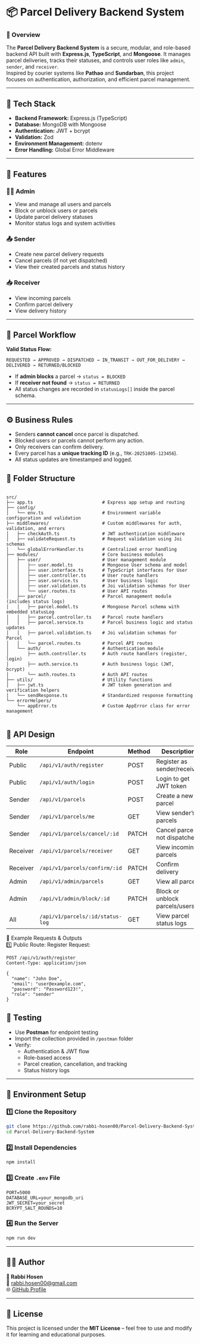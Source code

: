 # 📦 Parcel Delivery Backend System

### 🚀 Overview
The **Parcel Delivery Backend System** is a secure, modular, and role-based backend API built with **Express.js**, **TypeScript**, and **Mongoose**. It manages parcel deliveries, tracks their statuses, and controls user roles like `admin`, `sender`, and `receiver`.  
Inspired by courier systems like **Pathao** and **Sundarban**, this project focuses on authentication, authorization, and efficient parcel management.

---

## 🧱 Tech Stack

- **Backend Framework:** Express.js (TypeScript)
- **Database:** MongoDB with Mongoose
- **Authentication:** JWT + bcrypt
- **Validation:** Zod
- **Environment Management:** dotenv
- **Error Handling:** Global Error Middleware

---

## 🔐 Features

### 👨‍💼 Admin
- View and manage all users and parcels  
- Block or unblock users or parcels  
- Update parcel delivery statuses  
- Monitor status logs and system activities  

### 📤 Sender
- Create new parcel delivery requests  
- Cancel parcels (if not yet dispatched)  
- View their created parcels and status history  

### 📥 Receiver
- View incoming parcels  
- Confirm parcel delivery  
- View delivery history  

---

## 🧩 Parcel Workflow

**Valid Status Flow:**
```
REQUESTED → APPROVED → DISPATCHED → IN_TRANSIT → OUT_FOR_DELIVERY → DELIVERED → RETURNED/BLOCKED
```

- If **admin blocks** a parcel → `status = BLOCKED`
- If **receiver not found** → `status = RETURNED`
- All status changes are recorded in `statusLogs[]` inside the parcel schema.

---

## ⚙️ Business Rules

- Senders **cannot cancel** once parcel is dispatched.  
- Blocked users or parcels cannot perform any action.  
- Only receivers can confirm delivery.  
- Every parcel has a **unique tracking ID** (e.g., `TRK-20251005-123456`).  
- All status updates are timestamped and logged.


## 🧱 Folder Structure

```plaintext

src/
├── app.ts                          # Express app setup and routing
├── config/
│   └── env.ts                      # Environment variable configuration and validation
├── middlewares/                    # Custom middlewares for auth, validation, and errors
│   ├── checkAuth.ts                # JWT authentication middleware
│   ├── validateRequest.ts          # Request validation using Joi schemas
│   └── globalErrorHandler.ts       # Centralized error handling
├── modules/                        # Core business modules
│   ├── user/                       # User management module
│   │   ├── user.model.ts           # Mongoose User schema and model
│   │   ├── user.interface.ts       # TypeScript interfaces for User
│   │   ├── user.controller.ts      # User route handlers
│   │   ├── user.service.ts         # User business logic
│   │   ├── user.validation.ts      # Joi validation schemas for User
│   │   └── user.routes.ts          # User API routes
│   ├── parcel/                     # Parcel management module (includes status logs)
│   │   ├── parcel.model.ts         # Mongoose Parcel schema with embedded statusLog
│   │   ├── parcel.controller.ts    # Parcel route handlers
│   │   ├── parcel.service.ts       # Parcel business logic and status updates
│   │   ├── parcel.validation.ts    # Joi validation schemas for Parcel
│   │   └── parcel.routes.ts        # Parcel API routes
│   └── auth/                       # Authentication module
│       ├── auth.controller.ts      # Auth route handlers (register, login)
│       ├── auth.service.ts         # Auth business logic (JWT, bcrypt)
│       └── auth.routes.ts          # Auth API routes
├── utils/                          # Utility functions
│   ├── jwt.ts                      # JWT token generation and verification helpers
│   └── sendResponse.ts             # Standardized response formatting
└── errorHelpers/
    └── appError.ts                 # Custom AppError class for error management


````

## 🧠 API Design



| Role      | Endpoint                          | Method | Description                          |
|-----------|----------------------------------|--------|--------------------------------------|
| Public    | `/api/v1/auth/register`           | POST   | Register as sender/receiver          |
| Public    | `/api/v1/auth/login`              | POST   | Login to get JWT token               |
| Sender    | `/api/v1/parcels`                 | POST   | Create a new parcel                  |
| Sender    | `/api/v1/parcels/me`              | GET    | View sender’s parcels                |
| Sender    | `/api/v1/parcels/cancel/:id`     | PATCH  | Cancel parcel if not dispatched      |
| Receiver  | `/api/v1/parcels/receiver`        | GET    | View incoming parcels                |
| Receiver  | `/api/v1/parcels/confirm/:id`     | PATCH  | Confirm delivery                     |
| Admin     | `/api/v1/admin/parcels`           | GET    | View all parcels                     |
| Admin     | `/api/v1/admin/block/:id`         | PATCH  | Block or unblock parcels/users       |
| All       | `/api/v1/parcels/:id/status-log`  | GET    | View parcel status logs              |


🔹 Example Requests & Outputs </br>
1️⃣ Public Route: Register
Request:

````
POST /api/v1/auth/register
Content-Type: application/json

{
  "name": "John Doe",
  "email": "user@example.com",
  "password": "Password123!",
  "role": "sender"
}

````



## 🧪 Testing

- Use **Postman** for endpoint testing  
- Import the collection provided in `/postman` folder  
- Verify:
  - Authentication & JWT flow  
  - Role-based access  
  - Parcel creation, cancellation, and tracking  
  - Status history logs  

---

## 🧰 Environment Setup

### 1️⃣ Clone the Repository
```bash
git clone https://github.com/rabbi-hosen00/Parcel-Delivery-Backend-System.git
cd Parcel-Delivery-Backend-System
```

### 2️⃣ Install Dependencies
```bash
npm install
```

### 3️⃣ Create `.env` File
```
PORT=5000
DATABASE_URL=your_mongodb_uri
JWT_SECRET=your_secret
BCRYPT_SALT_ROUNDS=10
```

### 4️⃣ Run the Server
```bash
npm run dev
```


---

## 🧑‍💻 Author
**👤 Rabbi Hosen**  
📧 [rabbi.hosen00@gmail.com](mailto:rabbi.hosen00@gmail.com)  
🌐 [GitHub Profile](https://github.com/rabbi-hosen00)

---

## 🪪 License
This project is licensed under the **MIT License** – feel free to use and modify it for learning and educational purposes.

